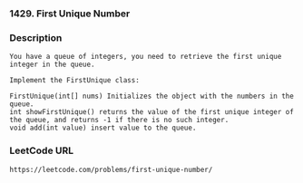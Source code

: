 ### 1429. First Unique Number

### Description
    You have a queue of integers, you need to retrieve the first unique integer in the queue.
    
    Implement the FirstUnique class:
    
    FirstUnique(int[] nums) Initializes the object with the numbers in the queue.
    int showFirstUnique() returns the value of the first unique integer of the queue, and returns -1 if there is no such integer.
    void add(int value) insert value to the queue.
    
### LeetCode URL
    https://leetcode.com/problems/first-unique-number/